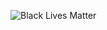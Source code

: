 ![Black Lives Matter](https://upload.wikimedia.org/wikipedia/commons/thumb/5/5d/Black_Lives_Matter_logo.svg/1200px-Black_Lives_Matter_logo.svg.png)
